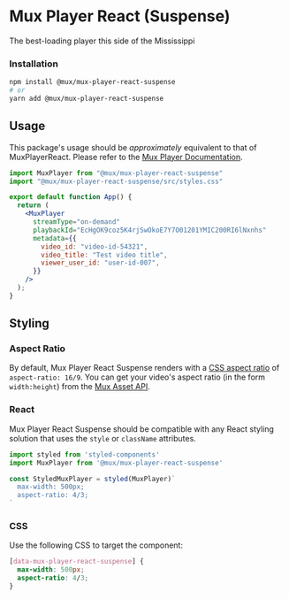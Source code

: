 # Mux Player React (Suspense)
The best-loading player this side of the Mississippi

### Installation
```bash
npm install @mux/mux-player-react-suspense
# or
yarn add @mux/mux-player-react-suspense
```
## Usage
This package's usage should be _approximately_ equivalent to that of MuxPlayerReact. Please refer to the [Mux Player Documentation](https://docs.mux.com/guides/video/mux-player).
```jsx
import MuxPlayer from "@mux/mux-player-react-suspense"
import "@mux/mux-player-react-suspense/src/styles.css"

export default function App() {
  return (
    <MuxPlayer 
      streamType="on-demand"
      playbackId="EcHgOK9coz5K4rjSwOkoE7Y7O01201YMIC200RI6lNxnhs"
      metadata={{
        video_id: "video-id-54321",
        video_title: "Test video title",
        viewer_user_id: "user-id-007",
      }}
    />
  );
}
```

## Styling
### Aspect Ratio
By default, Mux Player React Suspense renders with a [CSS aspect ratio](https://developer.mozilla.org/en-US/docs/Web/CSS/aspect-ratio) of `aspect-ratio: 16/9`. You can get your video's aspect ratio (in the form `width:height`) from the [Mux Asset API](https://docs.mux.com/api-reference/video#operation/get-asset).

### React
Mux Player React Suspense should be compatible with any React styling solution that uses the `style` or `className` attributes.

```jsx
import styled from 'styled-components'
import MuxPlayer from '@mux/mux-player-react-suspense'

const StyledMuxPlayer = styled(MuxPlayer)`
  max-width: 500px;
  aspect-ratio: 4/3;
`
```
### CSS
Use the following CSS to target the component:
```css
[data-mux-player-react-suspense] {
  max-width: 500px;
  aspect-ratio: 4/3;
}
```